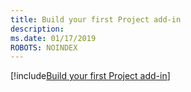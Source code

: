 ```yaml
---
title: Build your first Project add-in
description: 
ms.date: 01/17/2019
ROBOTS: NOINDEX
---
```


[!include[Build your first Project add-in](../includes/file-get-started-project.md)]